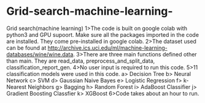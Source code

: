 # Grid-search-machine-learning-
Grid search(machine learning)
1>The code is built on google colab with python3 and GPU supoort. Make sure all the packages imported in the code are installed. They come pre-installed in google colab.
2>The dataset used can be found at http://archive.ics.uci.edu/ml/machine-learning-databases/wine/wine.data.
3>There are three main functions defined other than main. They are read_data, preprocess_and_split_data, classification_report_gen.
4>No user input is required to run this code.
5>11 classification models were used in this code.
a> Decision Tree
b> Neural Network
c> SVM
d> Gaussian Naive Bayes
e> Logistic Regression
f> k-Nearest Neighbors
g> Bagging
h> Random Forest
i> AdaBoost Classifier
j> Gradient Boosting Classfier
k> XGBoost
6>Code takes about an hour to run.
